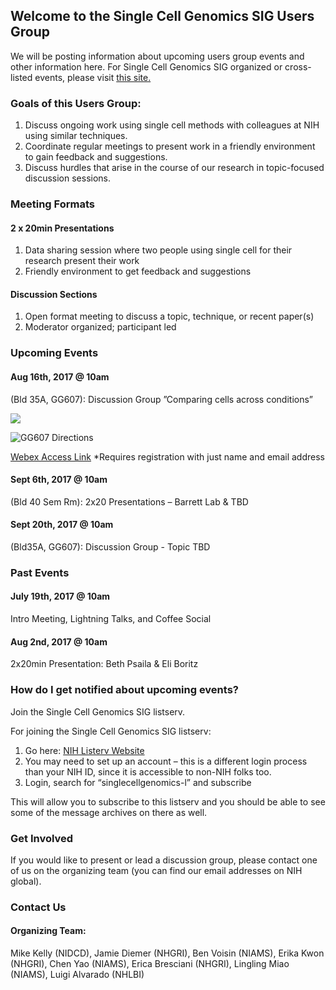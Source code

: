 ## Welcome to the Single Cell Genomics SIG Users Group

We will be posting information about upcoming users group events and other information here. For Single Cell Genomics SIG organized or cross-listed events, please visit <a href="https://NIH-IRP-SingleCell.github.io/SingleCellGenomics-SIG/">this site.</a>

### Goals of this Users Group:
1. Discuss ongoing work using single cell methods with colleagues at NIH using similar techniques.
2. Coordinate regular meetings to present work in a friendly environment to gain feedback and suggestions.
3. Discuss hurdles that arise in the course of our research in topic-focused discussion sessions.

### Meeting Formats

#### 2 x 20min Presentations
1. Data sharing session where two people using single cell for their research present their work
2. Friendly environment to get feedback and suggestions

#### Discussion Sections
1. Open format meeting to discuss a topic, technique, or recent paper(s)
2. Moderator organized; participant led


### Upcoming Events

#### Aug 16th, 2017 @ 10am 
(Bld 35A, GG607): Discussion Group ”Comparing cells across conditions”

<img src="SC-UsersGroup/GG607_Directions.jpg">
</a>

![GG607 Directions](https://goo.gl/photos/YGNDjyn2PE4RS8LHA)

<a href="https://nih.webex.com/nih/onstage/g.php?MTID=e3648670c2593432134addd2db809e84b" class="external" target="_blank">Webex Access Link</a> *Requires registration with just name and email address


#### Sept 6th, 2017 @ 10am 
(Bld 40 Sem Rm): 2x20 Presentations – Barrett Lab & TBD


#### Sept 20th, 2017 @ 10am 
(Bld35A, GG607): Discussion Group - Topic TBD


### Past Events

#### July 19th, 2017 @ 10am
Intro Meeting, Lightning Talks, and Coffee Social

#### Aug 2nd, 2017 @ 10am
2x20min Presentation: Beth Psaila & Eli Boritz


### How do I get notified about upcoming events?

Join the Single Cell Genomics SIG listserv.

For joining the Single Cell Genomics SIG listserv:
1. Go here: <a href="https://list.nih.gov" class="external" target="_blank">NIH Listerv Website</a>
2. You may need to set up an account – this is a different login process than your NIH ID, since it is accessible to non-NIH folks too.
3. Login, search for “singlecellgenomics-l” and subscribe

This will allow you to subscribe to this listserv and you should be able to see some of the message archives on there as well.



### Get Involved

If you would like to present or lead a discussion group, please contact one of us on the organizing team (you can find our email addresses on NIH global).





### Contact Us 

#### Organizing Team:

Mike Kelly (NIDCD),
Jamie Diemer (NHGRI),
Ben Voisin (NIAMS),
Erika Kwon (NHGRI),
Chen Yao (NIAMS),
Erica Bresciani (NHGRI),
Lingling Miao (NIAMS),
Luigi Alvarado (NHLBI)



